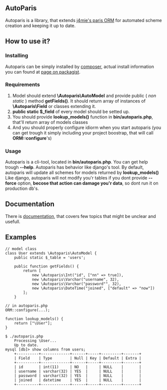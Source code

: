 ## AutoParis 
Autoparis is a library, that extends [j4mie's paris ORM](http://github.com/j4mie/paris) for automated scheme creation and keeping it up to date.

## How to use it?
### Installing 
Autoparis can be simply installed by [composer](http://getcomposer.org), actual install information you can found at [page on packagist](https://packagist.org/packages/shadowprince/autoparis).

### Requirements
1. Model should extend __\Autoparis\AutoModel__ and provide public ( *non static* ) method __getFields()__. It should return array of instances of __\Autoparis\Field__ or classes extending it.
2. **public static $_field** of every model should be setted up.
3. You should provide **lookup_models()** function in __bin/autoparis.php__, that'll return array of models classes
4. And you should properly configure idiorm when you start autoparis (you can get trough it simply including your project boostrap, that will call __ORM::configure__'s)

### Usage
Autoparis is a cli-tool, located in __bin/autoparis.php__. You can get help trough __--help__. Autoparis has behavior like django's tool.
By default, autoparis will update all schemes for models returned by **lookup_models()**
Like django, autoparis will not modify you'r tables if you dont provide __--force__ option, __becose that action can damage you'r data__, so dont run it on production db's.

## Documentation
There is [documentation](http://github.com/shadowprince/autoparis/wiki), that covers few topics that might be unclear and usefull. 

## Examples

    // model class
    class User extends \Autoparis\AutoModel {
        public static $_table = 'users';

        public function getFields() {
            return [
                new \Autoparis\Int("id", ["nn" => true]),
                new \Autoparis\Varchar("username", 32),
                new \Autoparis\Varchar("password"", 32),
                new \Autoparis\DateTime("joined", ["default" => "now"])
            ];
        }
    
    // in autoparis.php
    ORM::configure(...);

    function lookup_models() {
        return ["\User"];
    }

    $ ./autoparis.php
        Processing \User...
        Up to date.
    mysql [db]> show columns from users;
        +----------+-------------+------+-----+---------+-------+
        | Field    | Type        | Null | Key | Default | Extra |
        +----------+-------------+------+-----+---------+-------+
        | id       | int(11)     | NO   |     | NULL    |       |
        | username | varchar(32) | YES  |     | NULL    |       |
        | password | varchar(32) | YES  |     | NULL    |       |
        | joined   | datetime    | YES  |     | NULL    |       |
        +----------+-------------+------+-----+---------+-------+

